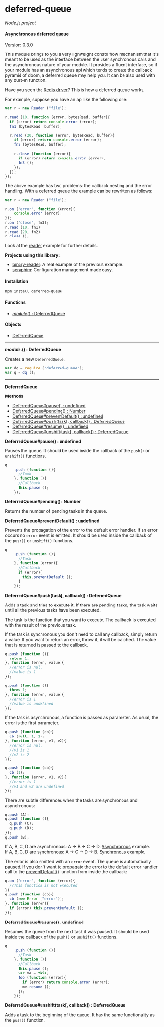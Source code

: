 deferred-queue
==============

_Node.js project_

#### Asynchronous deferred queue ####

Version: 0.3.0

This module brings to you a very lighweight control flow mechanism that it's meant to be used as the interface between the user synchronous calls and the asynchronous nature of your module. It provides a fluent interface, so if your module has an asynchronous api which tends to create the callback pyramid of doom, a deferred queue may help you. It can be also used with any built-in function.

Have you seen the [Redis driver](https://github.com/mranney/node_redis)? This is how a deferred queue works.

For example, suppose you have an api like the following one:

```javascript
var r = new Reader ("file");

r.read (10, function (error, bytesRead, buffer){
  if (error) return console.error (error);
  fn1 (bytesRead, buffer);
  
  r.read (20, function (error, bytesRead, buffer){
    if (error) return console.error (error);
    fn2 (bytesRead, buffer);
    
    r.close (function (error){
      if (error) return console.error (error);
      fn3 ();
    });
  });
});
```

The above example has two problems: the callback nesting and the error handling. With a deferred queue the example can be rewritten as follows:

```javascript
var r = new Reader ("file");

r.on ("error", function (error){
	console.error (error);
});
r.on ("close", fn3);
r.read (10, fn1);
r.read (20, fn2);
r.close ();
```

Look at the [reader](https://github.com/gagle/node-deferred-queue/blob/master/examples/reader.js) example for further details.

__Projects using this library:__

- [binary-reader](https://github.com/gagle/node-binary-reader): A real example of the previous example.
- [seraphim](https://github.com/gagle/node-seraphim): Configuration management made easy.

#### Installation ####

```
npm install deferred-queue
```

#### Functions ####

- [_module_() : DeferredQueue](#create)

#### Objects ####

- [DeferredQueue](#deferredqueue)

---

<a name="create"></a>
___module_.() : DeferredQueue__

Creates a new `DeferredQueue`.

```javascript
var dq = require ("deferred-queue");
var q = dq ();
```

---

<a name="deferredqueue"></a>
__DeferredQueue__

__Methods__

- [DeferredQueue#pause() : undefined](#pause)
- [DeferredQueue#pending() : Number](#pending)
- [DeferredQueue#preventDefault() : undefined](#preventDefault)
- [DeferredQueue#push(task[, callback]) : DeferredQueue](#push)
- [DeferredQueue#resume() : undefined](#resume)
- [DeferredQueue#unshift(task[, callback]) : DeferredQueue](#unshift)

<a name="pause"></a>
__DeferredQueue#pause() : undefined__

Pauses the queue. It should be used inside the callback of the `push()` or `unshift()` functions.

```javascript
q
    .push (function (){
      //Task
    }, function (){
      //Callback
      this.pause ();
    });
```

<a name="pending"></a>
__DeferredQueue#pending() : Number__

Returns the number of pending tasks in the queue.

<a name="preventDefault"></a>
__DeferredQueue#preventDefault() : undefined__

Prevents the propagation of the error to the default error handler. If an error occurs no `error` event is emitted. It should be used inside the callback of the `push()` or `unshift()` functions.

```javascript
q
    .push (function (){
      //Task
    }, function (error){
      //Callback
      if (error){
        this.preventDefault ();
      }
    });
```

<a name="push"></a>
__DeferredQueue#push(task[, callback]) : DeferredQueue__

Adds a task and tries to execute it. If there are pending tasks, the task waits until all the previous tasks have been executed.

The task is the function that you want to execute. The callback is executed with the result of the previous task.

If the task is synchronous you don't need to call any callback, simply return a value. If you want to return an error, throw it, it will be catched. The value that is returned is passed to the callback.

```javascript
q.push (function (){
  return 1;
}, function (error, value){
  //error is null
  //value is 1
});
```

```javascript
q.push (function (){
  throw 1;
}, function (error, value){
  //error is 1
  //value is undefined
});
```

If the task is asynchronous, a function is passed as parameter. As usual, the error is the first parameter.

```javascript
q.push (function (cb){
  cb (null, 1, 2);
}, function (error, v1, v2){
  //error is null
  //v1 is 1
  //v2 is 2
});
```

```javascript
q.push (function (cb){
  cb (1);
}, function (error, v1, v2){
  //error is 1
  //v1 and v2 are undefined
});
```

There are subtle differences when the tasks are synchronous and asynchronous:

```javascript
q.push (A);
q.push (function (){
  q.push (C);
  q.push (D);
});
q.push (B);
```

If A, B, C, D are asynchronous: A → B → C → D. [Asynchronous](https://github.com/gagle/node-deferred-queue/blob/master/examples/asynchronous.js) example.  
If A, B, C, D are synchronous: A → C → D → B. [Synchronous](https://github.com/gagle/node-deferred-queue/blob/master/examples/synchronous.js) example.  

The error is also emitted with an `error` event. The queue is automatically paused. If you don't want to propagate the error to the default error handler call to the [preventDefault()](#preventdefault) function from inside the callback:

```javascript
q.on ("error", function (error){
  //This function is not executed
})
q.push (function (cb){
  cb (new Error ("error"));
}, function (error){
  if (error) this.preventDefault ();
});
```

<a name="resume"></a>
__DeferredQueue#resume() : undefined__

Resumes the queue from the next task it was paused. It should be used inside the callback of the `push()` or `unshift()` functions.

```javascript
q
    .push (function (){
      //Task
    }, function (){
      //Callback
      this.pause ();
      var me = this;
      foo (function (error){
        if (error) return console.error (error);
        me.resume ();
      });
    });
```

<a name="unshift"></a>
__DeferredQueue#unshift(task[, callback]) : DeferredQueue__

Adds a task to the beginning of the queue. It has the same functionality as the `push()` function.